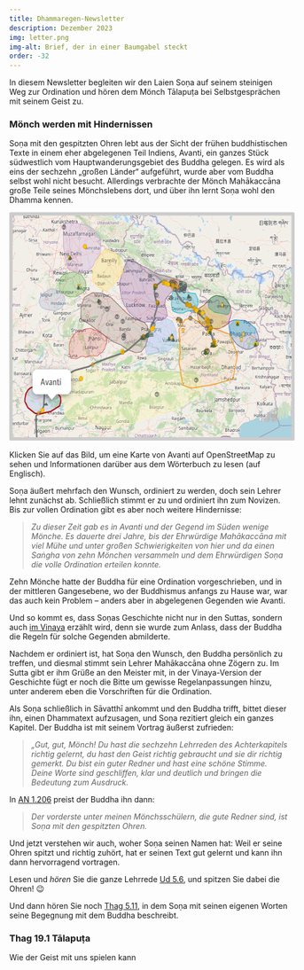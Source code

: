 ```yaml
---
title: Dhammaregen-Newsletter
description: Dezember 2023
img: letter.png
img-alt: Brief, der in einer Baumgabel steckt
order: -32
---
```


In diesem Newsletter begleiten wir den Laien Soṇa auf seinem steinigen Weg zur Ordination und hören dem Mönch Tālapuṭa bei Selbstgesprächen mit seinem Geist zu.

### Mönch werden mit Hindernissen

Soṇa mit den gespitzten Ohren lebt aus der Sicht der frühen buddhistischen Texte in einem eher abgelegenen Teil Indiens, Avanti, ein ganzes Stück südwestlich vom Hauptwanderungsgebiet des Buddha gelegen. Es wird als eins der sechzehn „großen Länder“ aufgeführt, wurde aber vom Buddha selbst wohl nicht besucht. Allerdings verbrachte der Mönch Mahākaccāna große Teile seines Mönchslebens dort, und über ihn lernt Soṇa wohl den Dhamma kennen. 

<a title="Klick zu Karte und Info über Avanti" href="https://suttacentral.net/define/avanti?lang=de" target="_blank"><img alt="Karte von Indien mit Avanti" style="padding: 0.4em; border-radius: 0.2em; background: #cccccc; height: 400px;" src="img/avanti.png"></a>

Klicken Sie auf das Bild, um eine Karte von Avanti auf OpenStreetMap zu sehen und Informationen darüber aus dem Wörterbuch zu lesen (auf Englisch).

Soṇa äußert mehrfach den Wunsch, ordiniert zu werden, doch sein Lehrer lehnt zunächst ab. Schließlich stimmt er zu und ordiniert ihn zum Novizen. Bis zur vollen Ordination gibt es aber noch weitere Hindernisse:

>*Zu dieser Zeit gab es in Avanti und der Gegend im Süden wenige Mönche. Es dauerte drei Jahre, bis der Ehrwürdige Mahākaccāna mit viel Mühe und unter großen Schwierigkeiten von hier und da einen Saṅgha von zehn Mönchen versammeln und dem Ehrwürdigen Soṇa die volle Ordination erteilen konnte.*

Zehn Mönche hatte der Buddha für eine Ordination vorgeschrieben, und in der mittleren Gangesebene, wo der Buddhismus anfangs zu Hause war, war das auch kein Problem – anders aber in abgelegenen Gegenden wie Avanti.

Und so kommt es, dass Soṇas Geschichte nicht nur in den Suttas, sondern auch [im Vinaya](https://suttacentral.net/pli-tv-kd5/de/maitrimurti-traetow?lang=de&reference=main&highlight=true#11) erzählt wird, denn sie wurde zum Anlass, dass der Buddha die Regeln für solche Gegenden abmilderte.

Nachdem er ordiniert ist, hat Soṇa den Wunsch, den Buddha persönlich zu treffen, und diesmal stimmt sein Lehrer Mahākaccāna ohne Zögern zu. Im Sutta gibt er ihm Grüße an den Meister mit, in der Vinaya-Version der Geschichte fügt er noch die Bitte um gewisse Regelanpassungen hinzu, unter anderem eben die Vorschriften für die Ordination.

Als Soṇa schließlich in Sāvatthī ankommt und den Buddha trifft, bittet dieser ihn, einen Dhammatext aufzusagen, und Soṇa rezitiert gleich ein ganzes Kapitel. Der Buddha ist mit seinem Vortrag äußerst zufrieden:

>*„Gut, gut, Mönch! Du hast die sechzehn Lehrreden des Achterkapitels richtig gelernt, du hast den Geist richtig gebraucht und sie dir richtig gemerkt. Du bist ein guter Redner und hast eine schöne Stimme. Deine Worte sind geschliffen, klar und deutlich und bringen die Bedeutung zum Ausdruck.*

In [AN 1.206](#/sutta/an1.206/de/sabbamitta) preist der Buddha ihn dann:

>*Der vorderste unter meinen Mönchsschülern, die gute Redner sind, ist Soṇa mit den gespitzten Ohren.*

Und jetzt verstehen wir auch, woher Soṇa seinen Namen hat: Weil er seine Ohren spitzt und richtig zuhört, hat er seinen Text gut gelernt und kann ihn dann hervorragend vortragen.

Lesen und *hören* Sie die ganze Lehrrede [Ud 5.6](#/sutta/ud5.6/de/sabbamitta), und spitzen Sie dabei die Ohren! 😉

Und dann hören Sie noch [Thag 5.11](#/sutta/thag5.11/de/sabbamitta), in dem Soṇa mit seinen eigenen Worten seine Begegnung mit dem Buddha beschreibt.

### Thag 19.1 Tālapuṭa

Wie der Geist mit uns spielen kann

